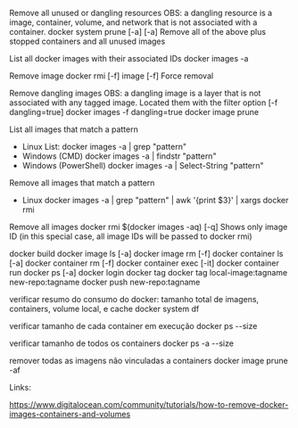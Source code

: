 Remove all unused or dangling resources
OBS: a dangling resource is a image, container, volume, and network that is not associated with a container.
docker system prune [-a]
[-a] Remove all of the above plus stopped containers and all unused images

List all docker images with their associated IDs
docker images -a

Remove image
docker rmi [-f] image
[-f] Force removal

Remove dangling images
OBS: a dangling image is a layer that is not associated with any tagged image. Located them with the filter option [-f dangling=true]
docker images -f dangling=true
docker image prune

List all images that match a pattern
- Linux
List: docker images -a |  grep "pattern"
- Windows (CMD)
docker images -a |  findstr "pattern"
- Windows (PowerShell)
docker images -a |  Select-String "pattern"

Remove all images that match a pattern
- Linux
docker images -a | grep "pattern" | awk '{print $3}' | xargs docker rmi

Remove all images
docker rmi $(docker images -aq)
[-q] Shows only image ID (in this special case, all image IDs will be passed to docker rmi)

docker build
docker image ls [-a]
docker image rm [-f]
docker container ls [-a]
docker container rm [-f]
docker container exec [-it]
docker container run
docker ps [-a]
docker login
docker tag
docker tag local-image:tagname new-repo:tagname
docker push new-repo:tagname

verificar resumo do consumo do docker: tamanho total de imagens, containers, volume local, e cache
docker system df

verificar tamanho de cada container em execução
docker ps --size

verificar tamanho de todos os containers
docker ps -a --size

remover todas as imagens não vinculadas a containers
docker image prune -af

Links:

https://www.digitalocean.com/community/tutorials/how-to-remove-docker-images-containers-and-volumes
